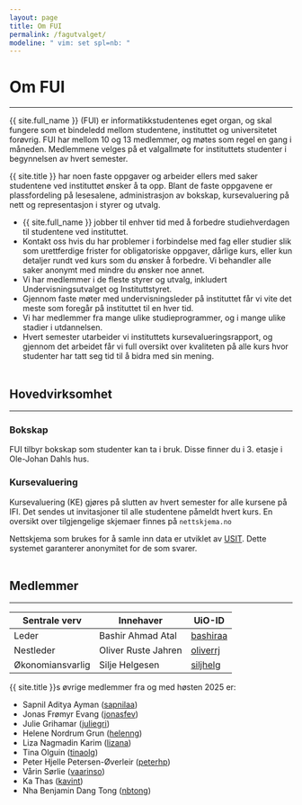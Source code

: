 ```yaml
---
layout: page
title: Om FUI
permalink: /fagutvalget/
modeline: " vim: set spl=nb: "
---
```


# Om FUI

---

{{ site.full_name }} (FUI) er informatikkstudentenes eget
organ, og skal fungere som et bindeledd mellom studentene, instituttet og
universitetet forøvrig. FUI har mellom 10 og 13 medlemmer, og møtes som regel
en gang i måneden. Medlemmene velges på et valgallmøte for instituttets
studenter i begynnelsen av hvert semester.

{{ site.title }} har noen faste oppgaver og arbeider ellers med saker studentene ved
instituttet ønsker å ta opp. Blant de faste oppgavene er plassfordeling på
lesesalene, administrasjon av bokskap, kursevaluering på nett og representasjon
i styrer og utvalg.

- {{ site.full_name }} jobber til enhver tid med
  å forbedre studiehverdagen til studentene ved instituttet.
- Kontakt oss hvis du har problemer i forbindelse med fag eller studier slik
  som urettferdige frister for obligatoriske oppgaver, dårlige kurs, eller kun
  detaljer rundt ved kurs som du ønsker å forbedre. Vi behandler alle saker
  anonymt med mindre du ønsker noe annet.
- Vi har medlemmer i de fleste styrer og utvalg, inkludert
  Undervisningsutvalget og Instituttstyret.
- Gjennom faste møter med undervisningsleder på instituttet får vi vite det
  meste som foregår på instituttet til en hver tid.
- Vi har medlemmer fra mange ulike studieprogrammer, og i mange ulike stadier
  i utdannelsen.
- Hvert semester utarbeider vi instituttets kursevalueringsrapport, og gjennom
  det arbeidet får vi full oversikt over kvaliteten på alle kurs hvor studenter
  har tatt seg tid til å bidra med sin mening.
  <br><br>

## Hovedvirksomhet

---

### Bokskap

FUI tilbyr bokskap som studenter kan ta i bruk. Disse finner du i 3. etasje i
Ole-Johan Dahls hus.

### Kursevaluering

Kursevaluering (KE) gjøres på slutten av hvert semester for alle kursene på
IFI. Det sendes ut invitasjoner til alle studentene påmeldt hvert kurs. En
oversikt over tilgjengelige skjemaer finnes på `nettskjema.no`

Nettskjema som brukes for å samle inn data er utviklet av
[USIT](http://usit.uio.no/). Dette systemet garanterer anonymitet for de som
svarer.
<br><br>

## Medlemmer

---

<table class="table">
  <thead>
    <tr>
      <th scope="col">Sentrale verv</th>
      <th scope="col">Innehaver</th>
      <th scope="col">UiO-ID</th>
    </tr>
  </thead>
  <tbody>
    <tr>
      <td>Leder</td>
      <td>Bashir Ahmad Atal</td>
      <td><a href="https://personer.uio.no/bashiraa">bashiraa</a></td>
    </tr>
    <tr>
      <td>Nestleder</td>
      <td>Oliver Ruste Jahren</td>
      <td><a href="https://personer.uio.no/oliverrj">oliverrj</a></td>
    </tr>
    <tr>
      <td>Økonomiansvarlig</td>
      <td>Silje Helgesen</td>
      <td><a href="https://personer.uio.no/siljhelg">siljhelg</a></td>
    </tr>
  </tbody>
</table>

{{ site.title }}s øvrige medlemmer fra og med høsten 2025 er:

- Sapnil Aditya Ayman ([sapnilaa](https://personer.uio.no/sapnilaa))
- Jonas Frømyr Evang ([jonasfev](https://personer.uio.no/jonasfev))
- Julie Grihamar ([juliegri](https://personer.uio.no/juliegri))
- Helene Nordrum Grun ([helenng](https://personer.uio.no/helenng))
- Liza Nagmadin Karim ([lizana](https://personer.uio.no/lizana))
- Tina Olguin ([tinaolg](https://personer.uio.no/tinaolg))
- Peter Hjelle Petersen-Øverleir ([peterhp](https://personer.uio.no/peterhp))
- Vårin Sørlie ([vaarinso](https://personer.uio.no/vaarinso))
- Ka Thas ([kavint](https://personer.uio.no/kavint))
- Nha Benjamin Dang Tong ([nbtong](https://personer.uio.no/nbtong))

